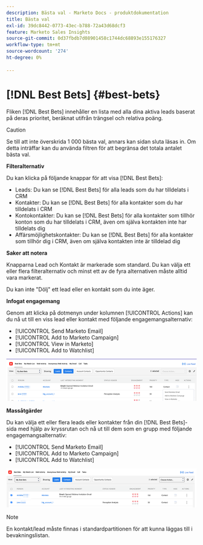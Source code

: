 ```yaml
---
description: Bästa val - Marketo Docs - produktdokumentation
title: Bästa val
exl-id: 39dc8442-0773-43ec-b788-72a43d68dcf3
feature: Marketo Sales Insights
source-git-commit: 0d37fbdb7d08901458c1744dc68893e155176327
workflow-type: tm+mt
source-wordcount: '274'
ht-degree: 0%

---
```


# [!DNL Best Bets] {#best-bets}

Fliken [!DNL Best Bets] innehåller en lista med alla dina aktiva leads baserat på deras prioritet, beräknat utifrån trängsel och relativa poäng.

>[!CAUTION]
>
>Se till att inte överskrida 1 000 bästa val, annars kan sidan sluta läsas in. Om detta inträffar kan du använda filtren för att begränsa det totala antalet bästa val.

**Filteralternativ**

Du kan klicka på följande knappar för att visa [!DNL Best Bets]:

* Leads: Du kan se [!DNL Best Bets] för alla leads som du har tilldelats i CRM
* Kontakter: Du kan se [!DNL Best Bets] för alla kontakter som du har tilldelats i CRM
* Kontokontakter: Du kan se [!DNL Best Bets] för alla kontakter som tillhör konton som du har tilldelats i CRM, även om själva kontakten inte har tilldelats dig
* Affärsmöjlighetskontakter: Du kan se [!DNL Best Bets] för alla kontakter som tillhör dig i CRM, även om själva kontakten inte är tilldelad dig

**Saker att notera**

Knapparna Lead och Kontakt är markerade som standard. Du kan välja ett eller flera filteralternativ och minst ett av de fyra alternativen måste alltid vara markerat.

Du kan inte &quot;Dölj&quot; ett lead eller en kontakt som du inte äger.

**Infogat engagemang**

Genom att klicka på dotmenyn under kolumnen [!UICONTROL Actions] kan du nå ut till en viss lead eller kontakt med följande engagemangsalternativ:

* [!UICONTROL Send Marketo Email]
* [!UICONTROL Add to Marketo Campaign]
* [!UICONTROL View in Marketo]
* [!UICONTROL Add to Watchlist]

![](assets/best-bets-1.png)

**Massåtgärder**

Du kan välja ett eller flera leads eller kontakter från din [!DNL Best Bets]-sida med hjälp av kryssrutan och nå ut till dem som en grupp med följande engagemangsalternativ:

* [!UICONTROL Send Marketo Email]
* [!UICONTROL Add to Marketo Campaign]
* [!UICONTROL Add to Watchlist]

![](assets/best-bets-2.png)

>[!NOTE]
>
>En kontakt/lead måste finnas i standardpartitionen för att kunna läggas till i bevakningslistan.
